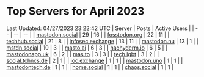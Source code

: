 # Top Servers for April 2023
Last Updated: 04/27/2023 23:22:42 UTC
| Server | Posts | Active Users |
| -- | -- | -- |
| [mastodon.social](https://mastodon.social/tags/PowerShell) | 29 | 16 |
| [fosstodon.org](https://fosstodon.org/tags/PowerShell) | 22 | 11 |
| [techhub.social](https://techhub.social/tags/PowerShell) | 21 | 8 |
| [infosec.exchange](https://infosec.exchange/tags/PowerShell) | 13 | 11 |
| [mastodon.nu](https://mastodon.nu/tags/PowerShell) | 13 | 1 |
| [mstdn.social](https://mstdn.social/tags/PowerShell) | 10 | 3 |
| [masto.ai](https://masto.ai/tags/PowerShell) | 6 | 3 |
| [hachyderm.io](https://hachyderm.io/tags/PowerShell) | 6 | 5 |
| [mastodonapp.uk](https://mastodonapp.uk/tags/PowerShell) | 6 | 2 |
| [mas.to](https://mas.to/tags/PowerShell) | 3 | 3 |
| [tech.lgbt](https://tech.lgbt/tags/PowerShell) | 3 | 2 |
| [social.tchncs.de](https://social.tchncs.de/tags/PowerShell) | 2 | 1 |
| [ioc.exchange](https://ioc.exchange/tags/PowerShell) | 1 | 1 |
| [mastodon.uno](https://mastodon.uno/tags/PowerShell) | 1 | 1 |
| [mastodontech.de](https://mastodontech.de/tags/PowerShell) | 1 | 1 |
| [home.social](https://home.social/tags/PowerShell) | 1 | 1 |
| [chaos.social](https://chaos.social/tags/PowerShell) | 1 | 1 |
